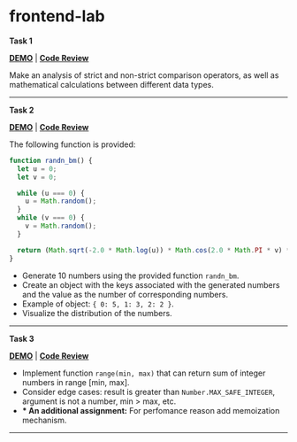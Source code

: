 # frontend-lab

**Task 1**

**[DEMO](https://leonidshatilo.github.io/frontend-lab/task-01-type-comparison/index)** | **[Code Review](https://github.com/LeonidShatilo/frontend-lab/tree/master/task-01-type-comparison)**

Make an analysis of strict and non-strict comparison operators, as well as mathematical calculations between different data types.

---

**Task 2**

**[DEMO](https://leonidshatilo.github.io/frontend-lab/task-02-object-gauss/index)** | **[Code Review](https://github.com/LeonidShatilo/frontend-lab/tree/master/task-02-object-gauss)**

The following function is provided:

```javascript
function randn_bm() {
  let u = 0;
  let v = 0;

  while (u === 0) {
    u = Math.random();
  }
  while (v === 0) {
    v = Math.random();
  }

  return (Math.sqrt(-2.0 * Math.log(u)) * Math.cos(2.0 * Math.PI * v) * 2) | 0;
}
```

- Generate 10 numbers using the provided function `randn_bm`.
- Create an object with the keys associated with the generated numbers and the value as the number of corresponding numbers.
- Example of object: `{ 0: 5, 1: 3, 2: 2 }`.
- Visualize the distribution of the numbers.

---

**Task 3**

**[DEMO](https://leonidshatilo.github.io/frontend-lab/task-03-sum-of-range/index)** | **[Code Review](https://github.com/LeonidShatilo/frontend-lab/tree/master/task-03-sum-of-range)**

- Implement function `range(min, max)` that can return sum of integer numbers in range [min, max].
- Consider edge cases: result is greater than `Number.MAX_SAFE_INTEGER`, argument is not a number, min > max, etc.
- **\* An additional assignment:** For perfomance reason add memoization mechanism.

---
